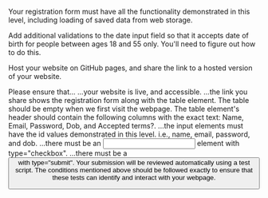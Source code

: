 Your registration form must have all the functionality demonstrated in this level, including loading of saved data from web storage.

Add additional validations to the date input field so that it accepts date of birth for people between ages 18 and 55 only. You'll need to figure out how to do this.

Host your website on GitHub pages, and share the link to a hosted version of your website.


Please ensure that...
...your website is live, and accessible.
...the link you share shows the registration form along with the table element. The table should be empty when we first visit the webpage.
The table element's header should contain the following columns with the exact text: Name, Email, Password, Dob, and Accepted terms?.
...the input elements must have the id values demonstrated in this level. i.e., name, email, password, and dob.
...there must be an <input> element with type="checkbox".
...there must be a <button> with type="submit".
Your submission will be reviewed automatically using a test script. The conditions mentioned above should be followed exactly to ensure that these tests can identify and interact with your webpage.
